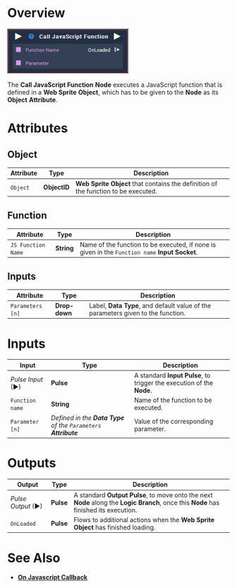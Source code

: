 # Overview

![The Call JavaScript Function Node.](../../.gitbook/assets/node-call-javascript-function.png)


The **Call JavaScript Function** **Node** executes a JavaScript function that is defined in a **Web Sprite** **Object**, which has to be given to the **Node** as its **Object** **Attribute**.

# Attributes

## Object

|Attribute|Type|Description|
|---|---|---|
| `Object` | **ObjectID** | **Web Sprite** **Object** that contains the definition of the function to be executed. |

## Function

|Attribute|Type|Description|
|---|---|---|
|`JS Function Name` | **String** | Name of the function to be executed, if none is given in the `Function name` **Input Socket**. |

## Inputs

|Attribute|Type|Description|
|---|---|---|
| `Parameters [n]` | **Drop-down** | Label, **Data Type**, and default value of the parameters given to the function. |

# Inputs

|Input|Type|Description|
|---|---|---|
|*Pulse Input* (►)|**Pulse**|A standard **Input Pulse**, to trigger the execution of the **Node**.|
| `Function name` | **String** | Name of the function to be executed. |
| `Parameter [n]` | _Defined in the **Data Type** of the `Parameters` **Attribute**_  | Value of the corresponding parameter. |

# Outputs

|Output|Type|Description|
|---|---|---|
|*Pulse Output* (►)|**Pulse**|A standard **Output Pulse**, to move onto the next **Node** along the **Logic Branch**, once this **Node** has finished its execution.|
| `OnLoaded` | **Pulse** | Flows to additional actions when the **Web Sprite** **Object** has finished loading. |

# See Also
 
 * [**On Javascript Callback**](../events/web/on-javascript-callback.md)
